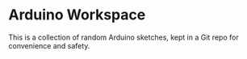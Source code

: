 # Arduino Workspace

This is a collection of random Arduino sketches, kept in a Git repo for convenience and safety.
